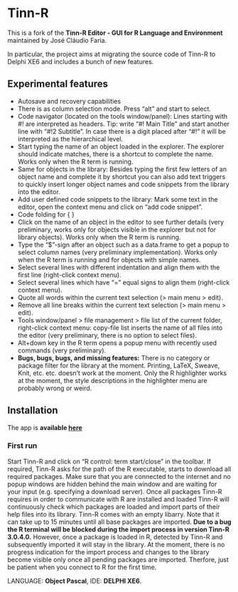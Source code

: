 # Tinn-R

This is a fork of the **Tinn-R Editor - GUI for R Language and Environment** maintained by José Cláudio Faria.

In particular, the project aims at migrating the source code of Tinn-R to Delphi XE6 and includes a bunch of new features.
## Experimental features
- Autosave and recovery capabilities
- There is as column selection mode. Press “alt” and start to select.
-  Code navigator (located on the tools window/panel): Lines starting with #! are interpreted as headers. Tip: write “#! Main Title” and start another line with “#!2 Subtitle”. In case there is a digit placed after “#!” it will be interpreted as the hierarchical level. 
- Start typing the name of an object loaded in the explorer. The explorer should indicate matches, there is a shortcut to complete the name. Works only when the R term is running.
- Same for objects in the library: Besides typing the first few letters of an object name and complete it by shortcut you can also add text triggers to quickly insert longer object names and code snippets from the library into the editor.
- Add user defined code snippets to the library: Mark some text in the editor, open the context menu and click on “add code snippet”.
- Code folding for { }
- Click on the name of an object in the editor to see further details (very preliminary, works only for objects visible in the explorer but not for library objects). Works only when the R term is running.
- Type the “$”-sign after an object such as a data.frame to get a popup to select column names (very preliminary implementation). Works only when the R term is running and for objects with simple names.
- Select several lines with different indentation and align them with the first line (right-click context menu).
- Select several lines which have  “=” equal signs to align them (right-click context menu).
- Quote all words within the current text selection (> main menu > edit).
- Remove all line breaks within the current text selection (> main menu > edit).
- Tools window/panel > file management > file list of the current folder, right-click context menu: copy-file list inserts the name of all files into the editor (very preliminary, there is no option to select files).
- Alt+down key in the R term opens a popup menu with recently used commands (very preliminary).
- **Bugs, bugs, bugs, and missing features:** There is no category or package filter for the library at the moment. Printing, LaTeX, Sweave, Knit, etc. etc. doesn’t work at the moment. Only the R highlighter works at the moment, the style descriptions in the highlighter menu are probably wrong or weird.  

## Installation
The app is **available [here](https://github.com/MarcoPortmann/Tinn-R/blob/Delphi-XE/Tinn_R/install_setup/bin/Tinn-R_3.0.4.0_setup.exe?raw=true)**

### First run
Start Tinn-R and click on “R control: term start/close” in the toolbar. If required, Tinn-R asks for the path of the R executable, starts to download all required packages. Make sure that you are connected to the internet and no popup windows are hidden behind the main window and are waiting for your input (e.g. specifying a download server). Once all packages Tinn-R requires in order to communicate with R are installed and loaded Tinn-R will continuously check which packages are loaded and import parts of their help files into its library. Tinn-R comes with an empty libarry. Note that it can take up to 15 minutes until all base packages are imported. **Due to a bug the R terminal will be blocked during the import process in version Tinn-R 3.0.4.0.** However, once a package is loaded in R, detected by Tinn-R and subsequently imported it will stay in the library. At the moment, there is no progress indication for the import process and changes to the library become visible only once all pending packages are imported. Therfore, just be patient when you connect to R for the first time. 



LANGUAGE: **Object Pascal**, IDE: **DELPHI XE6**.
